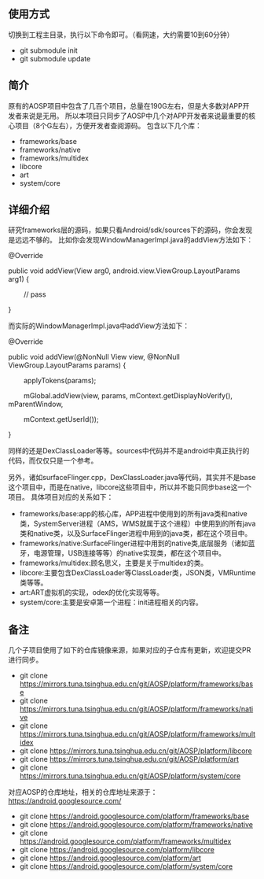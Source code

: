 ## 使用方式
切换到工程主目录，执行以下命令即可。（看网速，大约需要10到60分钟）
* git submodule init
* git submodule update

## 简介
原有的AOSP项目中包含了几百个项目，总量在190G左右，但是大多数对APP开发者来说是无用。
所以本项目只同步了AOSP中几个对APP开发者来说最重要的核心项目（8个G左右），方便开发者查阅源码。
包含以下几个库：
* frameworks/base
* frameworks/native
* frameworks/multidex
* libcore
* art
* system/core


## 详细介绍
研究frameworks层的源码，如果只看Android/sdk/sources下的源码，你会发现是远远不够的。
比如你会发现WindowManagerImpl.java的addView方法如下：

<p>@Override </p>
<p>public void addView(View arg0, android.view.ViewGroup.LayoutParams arg1) {</p>
<p>&nbsp;&nbsp;&nbsp;&nbsp;&nbsp;&nbsp;&nbsp;&nbsp;// pass</p>
<p>}</p>
而实际的WindowManagerImpl.java中addView方法如下：
<p>
<p>@Override</p>
<p>public void addView(@NonNull View view, @NonNull ViewGroup.LayoutParams params) {</p>
<p>&nbsp;&nbsp;&nbsp;&nbsp;&nbsp;&nbsp;&nbsp;&nbsp;applyTokens(params);</p>
<p>&nbsp;&nbsp;&nbsp;&nbsp;&nbsp;&nbsp;&nbsp;&nbsp;mGlobal.addView(view, params, mContext.getDisplayNoVerify(), mParentWindow,</p>
<p>&nbsp;&nbsp;&nbsp;&nbsp;&nbsp;&nbsp;&nbsp;&nbsp;mContext.getUserId());</p>
<p>}</p>
   
同样的还是DexClassLoader等等。sources中代码并不是android中真正执行的代码，而仅仅只是一个参考。

另外，诸如surfaceFlinger.cpp，DexClassLoader.java等代码，其实并不是base这个项目中，而是在native，libcore这些项目中，所以并不能只同步base这一个项目。
具体项目对应的关系如下：
* frameworks/base:app的核心库，APP进程中使用到的所有java类和native类，SystemServer进程（AMS，WMS就属于这个进程）中使用到的所有java类和native类，以及SurfaceFlinger进程中用到的java类，都在这个项目中。
* frameworks/native:SurfaceFlinger进程中用到的native类,底层服务（诸如蓝牙，电源管理，USB连接等等）的native实现类，都在这个项目中。
* frameworks/multidex:顾名思义，主要是关于multidex的类。
* libcore:主要包含DexClassLoader等ClassLoader类，JSON类，VMRuntime类等等。
* art:ART虚拟机的实现，odex的优化实现等等。
* system/core:主要是安卓第一个进程：init进程相关的内容。


## 备注
几个子项目使用了如下的仓库镜像来源，如果对应的子仓库有更新，欢迎提交PR进行同步。
* git clone https://mirrors.tuna.tsinghua.edu.cn/git/AOSP/platform/frameworks/base
* git clone https://mirrors.tuna.tsinghua.edu.cn/git/AOSP/platform/frameworks/native
* git clone https://mirrors.tuna.tsinghua.edu.cn/git/AOSP/platform/frameworks/multidex
* git clone https://mirrors.tuna.tsinghua.edu.cn/git/AOSP/platform/libcore
* git clone https://mirrors.tuna.tsinghua.edu.cn/git/AOSP/platform/art
* git clone https://mirrors.tuna.tsinghua.edu.cn/git/AOSP/platform/system/core

对应AOSP的仓库地址，相关的仓库地址来源于：https://android.googlesource.com/
* git clone https://android.googlesource.com/platform/frameworks/base
* git clone https://android.googlesource.com/platform/frameworks/native
* git clone https://android.googlesource.com/platform/frameworks/multidex
* git clone https://android.googlesource.com/platform/libcore
* git clone https://android.googlesource.com/platform/art
* git clone https://android.googlesource.com/platform/system/core

